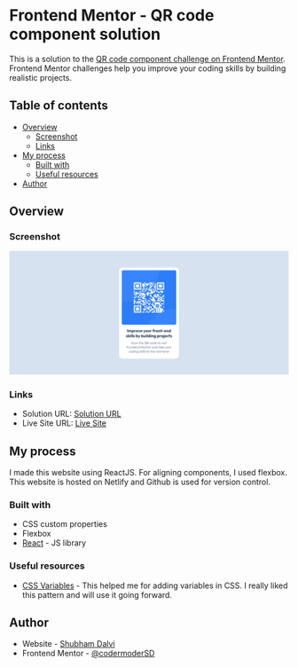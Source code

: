 # Frontend Mentor - QR code component solution

This is a solution to the [QR code component challenge on Frontend Mentor](https://www.frontendmentor.io/challenges/qr-code-component-iux_sIO_H). Frontend Mentor challenges help you improve your coding skills by building realistic projects.

## Table of contents

- [Overview](#overview)
  - [Screenshot](#screenshot)
  - [Links](#links)
- [My process](#my-process)
  - [Built with](#built-with)
  - [Useful resources](#useful-resources)
- [Author](#author)

## Overview

### Screenshot

![](./src/images/screenshot.png)

### Links

- Solution URL: [Solution URL](https://your-solution-url.com)
- Live Site URL: [Live Site](https://your-live-site-url.com)

## My process

I made this website using ReactJS. For aligning components, I used flexbox. This website is hosted on Netlify and Github is used for version control.

### Built with

- CSS custom properties
- Flexbox
- [React](https://reactjs.org/) - JS library

### Useful resources

- [CSS Variables](https://www.w3schools.com/css/css3_variables.asp) - This helped me for adding variables in CSS. I really liked this pattern and will use it going forward.

## Author

- Website - [Shubham Dalvi](https://shubhamdalvi-7f9a2.web.app/)
- Frontend Mentor - [@codermoderSD](https://www.frontendmentor.io/profile/codermoderSD)

